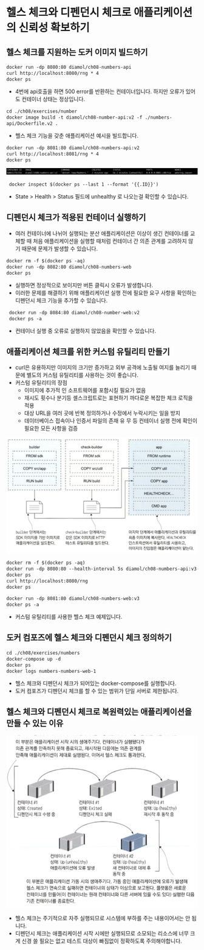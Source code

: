 # 헬스 체크와 디펜던시 체크로 애플리케이션의 신뢰성 확보하기

## 헬스 체크를 지원하는 도커 이미지 빌드하기

```shell
docker run -dp 8080:80 diamol/ch08-numbers-api
curl http://localhost:8080/rng * 4
docker ps
```

- 4번에 api호출을 하면 500 error를 반환하는 컨테이너입니다. 하지만 오류가 있어도 컨테이너 상태는 정상입니다.

```
cd ./ch08/exercises/number
docker image build -t diamol/ch08-number-api:v2 -f ./numbers-api/Dockerfile.v2 .
```

- 헬스 체크 기능을 갖춘 애플리케이션 예시을 빌드합니다.

```shell
docker run -dp 8081:80 diamol/ch08-numbers-api:v2
curl http://localhost:8081/rng * 4
docker ps
```

![unhealthy](./image/unhealthy.png)

```
 docker inspect $(docker ps --last 1 --format '{{.ID}}')
```

- State > Health > Status 필드에 unhealthy 로 나오는걸 확인할 수 있습니다.

## 디펜던시 체크가 적용된 컨테이너 실행하기

- 여러 컨테이너에 나뉘어 실행되는 분산 애플리케이션은 이상이 생긴 컨테이너를 교체할 때 처음 애플리케이션을 실행할 때처럼 컨테이너 간 의존 관계를 고려하지 않기 때문에 문제가 발생할 수 있습니다.

```shell
docker rm -f $(docker ps -aq)
docker run -dp 8082:80 diamol/ch08-numbers-web
docker ps
```

- 실행하면 정상적으로 보이지만 버튼 클릭시 오류가 발생합니다.
- 이러한 문제를 해결하기 위해 애플리케이션 실행 전에 필요한 요구 사항을 확인하는 디펜던시 체크 기능을 추가할 수 있습니다.

```shell
 docker run -dp 8084:80 diamol/ch08-number-web:v2
 docker ps -a
```

- 컨테이너 실행 중 오류로 실행하지 않았음을 확인할 수 있습니다.

## 애플리케이션 체크를 위한 커스텀 유틸리티 만들기

- curl은 유용하지만 이미지의 크기만 증가하고 외부 공격에 노출될 여지를 늘리기 때문에 별도의 커스텀 유틸리티를 사용하는 것이 좋습니다.
- 커스텀 유틸리티의 장점
  - 이미지에 추가적 인 소프트웨어를 포함시킬 필요가 없음
  - 재시도 횟수나 분기등 셸스크립트로는 표현하기 까다로운 복잡한 체크 로직을 적용
  - 대상 URL을 여러 곳에 반복 정의하거나 수정에서 누락시키는 일을 방지
  - 데이터베이스 접속이나 인증서 파일의 존재 유 무 등 컨테이너 실행 전에 확인이 필요한 모든 사항을 검증

![util](./image/util.png)

```shell
docker rm -f $(docker ps -aq)
docker run -dp 8080:80 --health-interval 5s diamol/ch08-numbers-api:v3
docker ps
curl http://localhost:8080/rng
docker ps
```

```shell
docker run -dp 8081:80 diamol/ch08-numbers-web:v3
docker ps -a
```

- 커스텀 유틸리티를 사용한 헬스 체크 예제입니다.

## 도커 컴포즈에 헬스 체크와 디펜던시 체크 정의하기

```
cd ./ch08/exercises/numbers
docker-compose up -d
docker ps
docker logs numbers-numbers-web-1
```

- 헬스 체크와 디펜던시 체크가 되어있는 docker-compose를 실행합니다.
- 도커 컴포즈가 디펜던시 체크를 할 수 있는 범위가 단일 서버로 제한됩니다.

## 헬스 체크와 디펜던시 체크로 복원력있는 애플리케이션을 만들 수 있는 이유

![recuvery](./image/recuvery.png)

- 헬스 체크는 주기적으로 자주 실행되므로 시스템에 부하를 주는 내용이어서는 안 됩니다.
- 디펜던시 체크는 애플리케이션 시작 시에만 실행되므로 소모되는 리소스에 너무 크게 신경 쓸 필요는 없고 테스트 대상이 빠짐없이 정확하도록 주의해야합니다.
